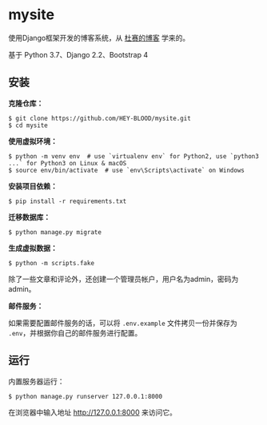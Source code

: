 # mysite

使用Django框架开发的博客系统，从 [杜赛的博客](https://www.dusaiphoto.com/) 学来的。

基于 Python 3.7、Django 2.2、Bootstrap 4

## 安装

**克隆仓库：**

```
$ git clone https://github.com/HEY-BLOOD/mysite.git
$ cd mysite
```

**使用虚拟环境：**

```
$ python -m venv env  # use `virtualenv env` for Python2, use `python3 ...` for Python3 on Linux & macOS
$ source env/bin/activate  # use `env\Scripts\activate` on Windows
```

**安装项目依赖：**

```
$ pip install -r requirements.txt
```

**迁移数据库：**

```
$ python manage.py migrate
```

**生成虚拟数据：**

```
$ python -m scripts.fake
```

除了一些文章和评论外，还创建一个管理员帐户，用户名为admin，密码为admin。

**邮件服务：**

如果需要配置邮件服务的话，可以将 `.env.example` 文件拷贝一份并保存为 `.env`，并根据你自己的邮件服务进行配置。

## 运行

内置服务器运行：

```
$ python manage.py runserver 127.0.0.1:8000
```

在浏览器中输入地址 http://127.0.0.1:8000 来访问它。

